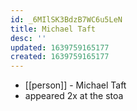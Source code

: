 ```yaml
---
id: _6MIlSK3BdzB7WC6u5LeN
title: Michael Taft
desc: ''
updated: 1639759165177
created: 1639759165177
---
```



- [[person]] - Michael Taft
- appeared 2x at the stoa
